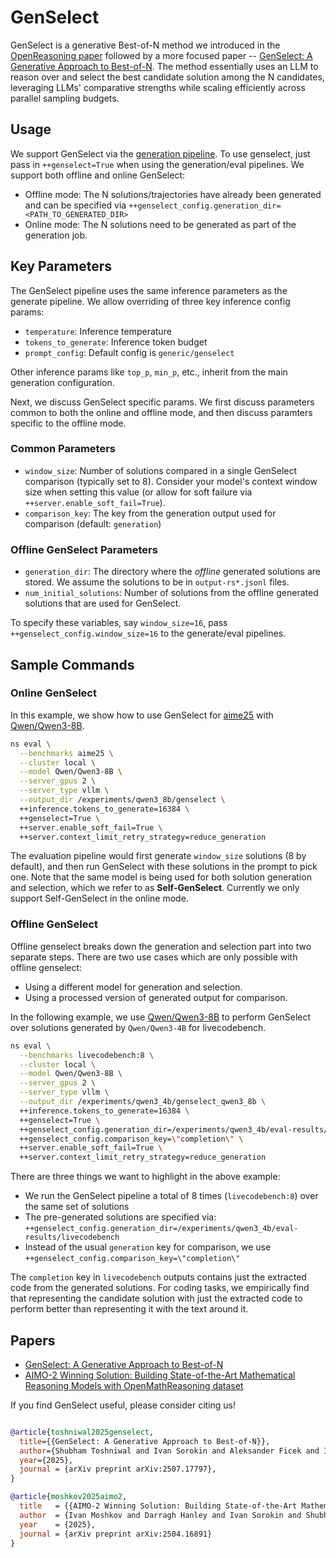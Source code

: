 # GenSelect


GenSelect is a generative Best-of-N method we introduced in the [OpenReasoning paper](https://arxiv.org/abs/2504.16891) followed by a more focused paper -- [GenSelect: A Generative Approach to Best-of-N](https://arxiv.org/abs/2507.17797). The method essentially uses an LLM to reason over and select the best candidate solution among the N candidates, leveraging LLMs' comparative strengths while scaling efficiently across parallel sampling budgets.


## Usage

We support GenSelect via the [generation pipeline](https://nvidia.github.io/NeMo-Skills/pipelines/generation/). To use genselect, just pass in `++genselect=True` when using the generation/eval pipelines.
We support both offline and online GenSelect:

- Offline mode: The N solutions/trajectories have already been generated and can be specified via `++genselect_config.generation_dir=<PATH_TO_GENERATED_DIR>`
- Online mode: The N solutions need to be generated as part of the generation job.


## Key Parameters

The GenSelect pipeline uses the same inference parameters as the generate pipeline. We allow overriding of three key inference config params:

- `temperature`: Inference temperature
- `tokens_to_generate`: Inference token budget
- `prompt_config`: Default config is `generic/genselect`

Other inference params like `top_p`, `min_p`, etc., inherit from the main generation configuration.

Next, we discuss GenSelect specific params. We first discuss parameters common to both the online and offline mode, and then discuss paramters specific to the offline mode.

### Common Parameters
- `window_size`: Number of solutions compared in a single GenSelect comparison (typically set to 8). Consider your model's context window size when setting this value (or allow for soft failure via `++server.enable_soft_fail=True`).
- `comparison_key`: The key from the generation output used for comparison (default: `generation`)

### Offline GenSelect Parameters
- `generation_dir`: The directory where the *offline* generated solutions are stored. We assume the solutions to be in `output-rs*.jsonl` files.
- `num_initial_solutions`: Number of solutions from the offline generated solutions that are used for GenSelect.


To specify these variables, say `window_size=16`, pass `++genselect_config.window_size=16` to the generate/eval pipelines.


## Sample Commands


### Online GenSelect

In this example, we show how to use GenSelect for [aime25](https://nvidia.github.io/NeMo-Skills/evaluation/natural-math/) with [Qwen/Qwen3-8B](https://huggingface.co/Qwen/Qwen3-8B).

```bash hl_lines="9"
ns eval \
  --benchmarks aime25 \
  --cluster local \
  --model Qwen/Qwen3-8B \
  --server_gpus 2 \
  --server_type vllm \
  --output_dir /experiments/qwen3_8b/genselect \
  ++inference.tokens_to_generate=16384 \
  ++genselect=True \
  ++server.enable_soft_fail=True \
  ++server.context_limit_retry_strategy=reduce_generation
```

The evaluation pipeline would first generate `window_size` solutions (8 by default), and then run GenSelect with these solutions in the prompt to pick one.
Note that the same model is being used for both solution generation and selection, which we refer to as **Self-GenSelect**.
Currently we only support Self-GenSelect in the online mode.


### Offline GenSelect

Offline genselect breaks down the generation and selection part into two separate steps. There are two use cases which are only possible with offline genselect:

- Using a different model for generation and selection.
- Using a processed version of generated output for comparison.

In the following example, we use [Qwen/Qwen3-8B](https://huggingface.co/Qwen/Qwen3-8B) to perform GenSelect over solutions generated by `Qwen/Qwen3-4B` for livecodebench.

```bash hl_lines="9-11"
ns eval \
  --benchmarks livecodebench:8 \
  --cluster local \
  --model Qwen/Qwen3-8B \
  --server_gpus 2 \
  --server_type vllm \
  --output_dir /experiments/qwen3_4b/genselect_qwen3_8b \
  ++inference.tokens_to_generate=16384 \
  ++genselect=True \
  ++genselect_config.generation_dir=/experiments/qwen3_4b/eval-results/livecodebench \
  ++genselect_config.comparison_key=\"completion\" \
  ++server.enable_soft_fail=True \
  ++server.context_limit_retry_strategy=reduce_generation
```

There are three things we want to highlight in the above example:

- We run the GenSelect pipeline a total of 8 times (`livecodebench:8`) over the same set of solutions
- The pre-generated solutions are specified via: `++genselect_config.generation_dir=/experiments/qwen3_4b/eval-results/livecodebench`
- Instead of the usual `generation` key for comparison, we use `++genselect_config.comparison_key=\"completion\"`

The `completion` key in `livecodebench` outputs contains just the extracted code from the generated solutions. For coding tasks, we empirically find that representing the candidate solution with just the extracted code to perform better than representing it with the text around it.


## Papers

- [GenSelect: A Generative Approach to Best-of-N](https://arxiv.org/abs/2507.17797)
- [AIMO-2 Winning Solution: Building State-of-the-Art Mathematical Reasoning Models with OpenMathReasoning dataset](https://arxiv.org/abs/2504.16891)


If you find GenSelect useful, please consider citing us!

```bibtex

@article{toshniwal2025genselect,
  title={{GenSelect: A Generative Approach to Best-of-N}},
  author={Shubham Toshniwal and Ivan Sorokin and Aleksander Ficek and Ivan Moshkov and Igor Gitman},
  year={2025},
  journal = {arXiv preprint arXiv:2507.17797},
}

@article{moshkov2025aimo2,
  title   = {{AIMO-2 Winning Solution: Building State-of-the-Art Mathematical Reasoning Models with OpenMathReasoning dataset}},
  author  = {Ivan Moshkov and Darragh Hanley and Ivan Sorokin and Shubham Toshniwal and Christof Henkel and Benedikt Schifferer and Wei Du and Igor Gitman},
  year    = {2025},
  journal = {arXiv preprint arXiv:2504.16891}
}
```